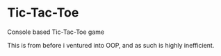 Tic-Tac-Toe
===========

Console based Tic-Tac-Toe game

This is from before i ventured into OOP, and as such is highly inefficient.
